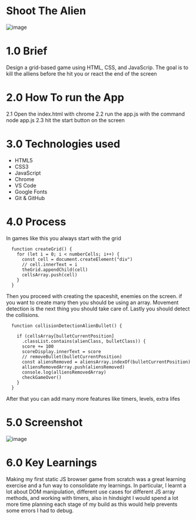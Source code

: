 # Shoot The Alien

![image](https://user-images.githubusercontent.com/43549151/130363680-bd3c7371-634c-4c15-b9df-e23a08c249e2.png)

# 1.0 Brief

Design a grid-based game using HTML, CSS, and JavaScrip. The goal is to kill the alliens before the hit you or react the end of the screen

# 2.0 How To run the App
  2.1 Open the index.html with chrome
  2.2 run the app.js with the command node app.js
  2.3 hit the start button on the screen
  
# 3.0 Technologies used

*  HTML5
*  CSS3
*  JavaScript
*  Chrome
*  VS Code
*  Google Fonts
*  Git & GitHub

# 4.0 Process
In games like this you always start with the grid


```
  function createGrid() {
    for (let i = 0; i < numberCells; i++) {
      const cell = document.createElement("div")
      // cell.innerText = i
      theGrid.appendChild(cell)
      cellsArray.push(cell)
    }
  }
```
Then you proceed with creating the spaceshit, enemies on the screen. 
if you want to create many then you should be using an array. 
Movement detection is the next thing you should take care of. 
Lastly you should detect the collisions.

```
  function collisionDetectionAlienBullet() {

    if (cellsArray[bulletCurrentPosition]
      .classList.contains(alienClass, bulletClass)) {
      score += 100
      scoreDisplay.innerText = score
      // removeBullet(bulletCurrentPosition)
      const aliensRemoved = aliensArray.indexOf(bulletCurrentPosition)
      alliensRemovedArray.push(aliensRemoved)
      console.log(alliensRemovedArray)
      checkGameOver()
    }
  }
```

After that you can add many more features like timers, levels, extra lifes

# 5.0 Screenshot

![image](https://user-images.githubusercontent.com/43549151/130364230-d1763b15-a0e2-46c4-b6f1-4d905a792270.png)


# 6.0 Key Learnings

Making my first static JS browser game from scratch was a great learning exercise and a fun way to consolidate my learnings. In particular, I learnt a lot about DOM manipulation, different use cases for different JS array methods, and working with timers, also in hindsight I would spend a lot more time planning each stage of my build as this would help prevents some errors I had to debug.
